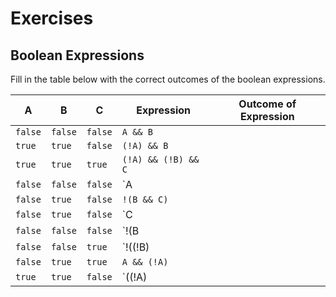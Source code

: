 # Exercises

## Boolean Expressions

Fill in the table below with the correct outcomes of the boolean expressions.

| A | B | C | Expression | Outcome of Expression |
| --- | --- | --- | --- | --- |
| `false` | `false` | `false` | `A && B` |  |
| `true` | `true` | `false` | `(!A) && B` |  |
| `true` | `true` | `true` | `(!A) && (!B) && C` |  |
| `false` | `false` | `false` | `A || B` |  |
| `false` | `true` | `false` | `!(B && C)` |  |
| `false` | `true` | `false` | `C || (!C)` |  |
| `false` | `false` | `false` | `!(B || C)` |  |
| `false` | `false` | `true` | `!((!B) || (!C))` |  |
| `false` | `true` | `true` | `A && (!A)` |  |
| `true` | `true` | `false` | `((!A) || (!B) && C) && !C` |  |
